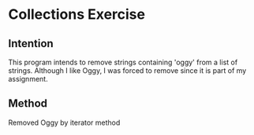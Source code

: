 # Collections Exercise

## Intention

This program intends to remove strings containing 'oggy' from a list of strings.
Although I like Oggy, I was forced to remove since it is part of my assignment.

## Method

Removed Oggy by iterator method
